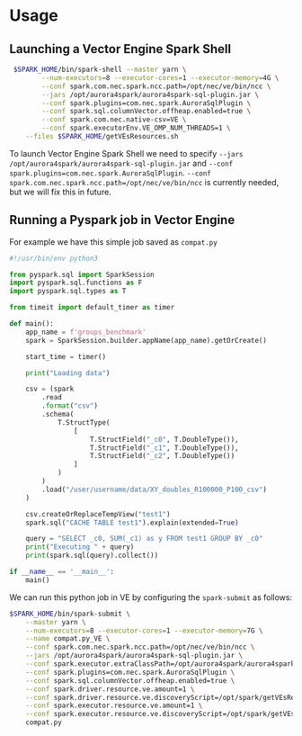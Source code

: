 # Usage

## Launching a Vector Engine Spark Shell

```bash
 $SPARK_HOME/bin/spark-shell --master yarn \
        --num-executors=8 --executor-cores=1 --executor-memory=4G \
        --conf spark.com.nec.spark.ncc.path=/opt/nec/ve/bin/ncc \
        --jars /opt/aurora4spark/aurora4spark-sql-plugin.jar \
        --conf spark.plugins=com.nec.spark.AuroraSqlPlugin \
        --conf spark.sql.columnVector.offheap.enabled=true \
        --conf spark.com.nec.native-csv=VE \
        --conf spark.executorEnv.VE_OMP_NUM_THREADS=1 \
	--files $SPARK_HOME/getVEsResources.sh 
```

To launch Vector Engine Spark Shell we need to specify `--jars /opt/aurora4spark/aurora4spark-sql-plugin.jar` and `--conf spark.plugins=com.nec.spark.AuroraSqlPlugin`. `--conf spark.com.nec.spark.ncc.path=/opt/nec/ve/bin/ncc` is currently needed, but we will fix this in future.

## Running a Pyspark job in Vector Engine

For example we have this simple job saved as `compat.py`

```python
#!/usr/bin/env python3

from pyspark.sql import SparkSession
import pyspark.sql.functions as F
import pyspark.sql.types as T

from timeit import default_timer as timer

def main():
    app_name = f'groups_benchmark'
    spark = SparkSession.builder.appName(app_name).getOrCreate()

    start_time = timer()

    print("Loading data")

    csv = (spark
        .read
        .format("csv")
        .schema(
            T.StructType(
                [
                    T.StructField("_c0", T.DoubleType()), 
                    T.StructField("_c1", T.DoubleType()), 
                    T.StructField("_c2", T.DoubleType())
                ]
            )
        )
        .load("/user/username/data/XY_doubles_R100000_P100_csv")
    )

    csv.createOrReplaceTempView("test1")
    spark.sql("CACHE TABLE test1").explain(extended=True)

    query = "SELECT _c0, SUM(_c1) as y FROM test1 GROUP BY _c0"
    print("Executing " + query)
    print(spark.sql(query).collect())

if __name__ == '__main__':
    main()

```

We can run this python job in VE by configuring the `spark-submit` as follows:

```bash
$SPARK_HOME/bin/spark-submit \
    --master yarn \
    --num-executors=8 --executor-cores=1 --executor-memory=7G \
    --name compat.py_VE \
    --conf spark.com.nec.spark.ncc.path=/opt/nec/ve/bin/ncc \
    --jars /opt/aurora4spark/aurora4spark-sql-plugin.jar \
    --conf spark.executor.extraClassPath=/opt/aurora4spark/aurora4spark-sql-plugin.jar \
    --conf spark.plugins=com.nec.spark.AuroraSqlPlugin \
    --conf spark.sql.columnVector.offheap.enabled=true \
    --conf spark.driver.resource.ve.amount=1 \
    --conf spark.driver.resource.ve.discoveryScript=/opt/spark/getVEsResources.sh \
    --conf spark.executor.resource.ve.amount=1 \
    --conf spark.executor.resource.ve.discoveryScript=/opt/spark/getVEsResources.sh \
    compat.py
```
